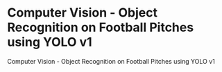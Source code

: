 # Computer Vision - Object Recognition on Football Pitches using YOLO v1
Computer Vision - Object Recognition on Football Pitches using YOLO v1
